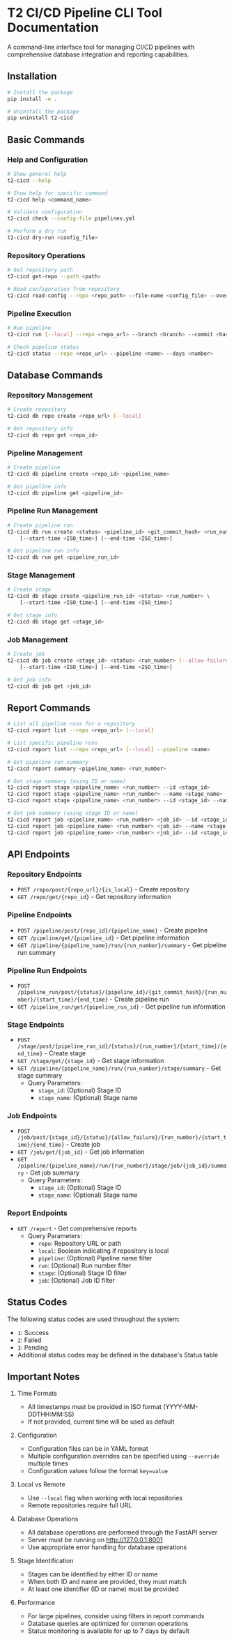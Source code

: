 # T2 CI/CD Pipeline CLI Tool Documentation

A command-line interface tool for managing CI/CD pipelines with comprehensive database integration and reporting capabilities.

## Installation

```bash
# Install the package
pip install -e .

# Uninstall the package
pip uninstall t2-cicd
```

## Basic Commands

### Help and Configuration
```bash
# Show general help
t2-cicd --help

# Show help for specific command
t2-cicd help <command_name>

# Validate configuration
t2-cicd check --config-file pipelines.yml

# Perform a dry run
t2-cicd dry-run <config_file>
```

### Repository Operations
```bash
# Get repository path
t2-cicd get-repo --path <path>

# Read configuration from repository
t2-cicd read-config --repo <repo_path> --file-name <config_file> --override <key=value>
```

### Pipeline Execution
```bash
# Run pipeline
t2-cicd run [--local] --repo <repo_url> --branch <branch> --commit <hash> --pipeline <name> --file <config_file> --override <key=value>

# Check pipeline status
t2-cicd status --repo <repo_url> --pipeline <name> --days <number>
```

## Database Commands

### Repository Management
```bash
# Create repository
t2-cicd db repo create <repo_url> [--local]

# Get repository info
t2-cicd db repo get <repo_id>
```

### Pipeline Management
```bash
# Create pipeline
t2-cicd db pipeline create <repo_id> <pipeline_name>

# Get pipeline info
t2-cicd db pipeline get <pipeline_id>
```

### Pipeline Run Management
```bash
# Create pipeline run
t2-cicd db run create <status> <pipeline_id> <git_commit_hash> <run_number> \
    [--start-time <ISO_time>] [--end-time <ISO_time>]

# Get pipeline run info
t2-cicd db run get <pipeline_run_id>
```

### Stage Management
```bash
# Create stage
t2-cicd db stage create <pipeline_run_id> <status> <run_number> \
    [--start-time <ISO_time>] [--end-time <ISO_time>]

# Get stage info
t2-cicd db stage get <stage_id>
```

### Job Management
```bash
# Create job
t2-cicd db job create <stage_id> <status> <run_number> [--allow-failure] \
    [--start-time <ISO_time>] [--end-time <ISO_time>]

# Get job info
t2-cicd db job get <job_id>
```

## Report Commands

```bash
# List all pipeline runs for a repository
t2-cicd report list --repo <repo_url> [--local]

# List specific pipeline runs
t2-cicd report list --repo <repo_url> [--local] --pipeline <name>

# Get pipeline run summary
t2-cicd report summary <pipeline_name> <run_number>

# Get stage summary (using ID or name)
t2-cicd report stage <pipeline_name> <run_number> --id <stage_id>
t2-cicd report stage <pipeline_name> <run_number> --name <stage_name>
t2-cicd report stage <pipeline_name> <run_number> --id <stage_id> --name <stage_name>

# Get job summary (using stage ID or name)
t2-cicd report job <pipeline_name> <run_number> <job_id> --id <stage_id>
t2-cicd report job <pipeline_name> <run_number> <job_id> --name <stage_name>
t2-cicd report job <pipeline_name> <run_number> <job_id> --id <stage_id> --name <stage_name>
```

## API Endpoints

### Repository Endpoints
- `POST /repo/post/{repo_url}/{is_local}` - Create repository
- `GET /repo/get/{repo_id}` - Get repository information

### Pipeline Endpoints
- `POST /pipeline/post/{repo_id}/{pipeline_name}` - Create pipeline
- `GET /pipeline/get/{pipeline_id}` - Get pipeline information
- `GET /pipeline/{pipeline_name}/run/{run_number}/summary` - Get pipeline run summary

### Pipeline Run Endpoints
- `POST /pipeline_run/post/{status}/{pipeline_id}/{git_commit_hash}/{run_number}/{start_time}/{end_time}` - Create pipeline run
- `GET /pipeline_run/get/{pipeline_run_id}` - Get pipeline run information

### Stage Endpoints
- `POST /stage/post/{pipeline_run_id}/{status}/{run_number}/{start_time}/{end_time}` - Create stage
- `GET /stage/get/{stage_id}` - Get stage information
- `GET /pipeline/{pipeline_name}/run/{run_number}/stage/summary` - Get stage summary
  - Query Parameters:
    - `stage_id`: (Optional) Stage ID
    - `stage_name`: (Optional) Stage name

### Job Endpoints
- `POST /job/post/{stage_id}/{status}/{allow_failure}/{run_number}/{start_time}/{end_time}` - Create job
- `GET /job/get/{job_id}` - Get job information
- `GET /pipeline/{pipeline_name}/run/{run_number}/stage/job/{job_id}/summary` - Get job summary
  - Query Parameters:
    - `stage_id`: (Optional) Stage ID
    - `stage_name`: (Optional) Stage name

### Report Endpoints
- `GET /report` - Get comprehensive reports
  - Query Parameters:
    - `repo`: Repository URL or path
    - `local`: Boolean indicating if repository is local
    - `pipeline`: (Optional) Pipeline name filter
    - `run`: (Optional) Run number filter
    - `stage`: (Optional) Stage ID filter
    - `job`: (Optional) Job ID filter

## Status Codes
The following status codes are used throughout the system:
- `1`: Success
- `2`: Failed
- `3`: Pending
- Additional status codes may be defined in the database's Status table

## Important Notes

1. Time Formats
   - All timestamps must be provided in ISO format (YYYY-MM-DDTHH:MM:SS)
   - If not provided, current time will be used as default

2. Configuration
   - Configuration files can be in YAML format
   - Multiple configuration overrides can be specified using `--override` multiple times
   - Configuration values follow the format `key=value`

3. Local vs Remote
   - Use `--local` flag when working with local repositories
   - Remote repositories require full URL

4. Database Operations
   - All database operations are performed through the FastAPI server
   - Server must be running on http://127.0.0.1:8001
   - Use appropriate error handling for database operations

5. Stage Identification
   - Stages can be identified by either ID or name
   - When both ID and name are provided, they must match
   - At least one identifier (ID or name) must be provided

6. Performance
   - For large pipelines, consider using filters in report commands
   - Database queries are optimized for common operations
   - Status monitoring is available for up to 7 days by default